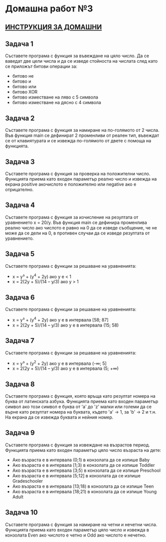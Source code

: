 # Домашна работ №3

## [ИНСТРУКЦИЯ ЗА ДОМАШНИ](README.md)

## Задача 1

Съставете програма с функция за въвеждане на цяло число. Да се ваведат две цели числа и да се изведе стойноста на числата след като се приложът битови операции за:
  
  - битово не
  - битово и
  - битово или
  - битово XOR
  - битово изместване на ляво с 5 символа
  - битово изместване на дясно с 4 символа

## Задача 2

Съставете програма с функция за намиране на по-голямото от 2 числа. Във функция main се дефинират 2 променливи от реален тип, въвеждат се от клавиятурата и се извежда по-голямото от двете с помоща на функцията.

## Задача 3

Съставете програма с функция за проверка на положителни число. Функцията приема като входен параметър реално число и извежда на екрана positive акочислото е положително или negative ако е отрицателно.

## Задача 4

Съставете програма с функция за изчисление на резултата от уравнението x = 20/y. Във функция main се дефинира променлива реално число ако числото е равно на 0 да се изведе съобщение, че не може да се дели на 0, в противен случаи да се изведе резултата от уравнението.

## Задача 5

Съставете програма с функции за решаване на уравненията:

  - x = y³ + (y<sup>4</sup> + 2y) ако y e < 1
  - x = 2(2y + 5)/(14 – y/3) ако y > 1

## Задача 6

Съставете програма с функции за решаване на уравненията:

  - x = y³ + (y<sup>4</sup> + 2y) ако y e в интервала \[58; 87\]
  - x = 2(2y + 5)/(14 – y/3) ако y е в интервала (15; 58)

## Задача 7

Съставете програма с функции за решаване на уравненията:

  - x = y³ + (y<sup>2</sup> + 2y) ако y e в интервала \(-∞; 5\]
  - x = 2(2y + 5)/(14 – y/3) ако y е в интервала (5; +∞)

## Задача 8

Съставете програма с функция, която връща като резултат номера на буква от латинската азбука. Функцията приема като входен параметър символ ако този символ е буква от 'a' до 'z' малки или големи да се върне като резултат номера на буквата, където 'а' -> 1, за 'b' -> 2 и т.н. На екрана да се извежда буквата и нейния номер.

## Задача 9

Съставете програма с функция за извеждане на възрастов период. Функцията приема като входен параметър цяло число възраста на дете:

  - Ако възраста е в интервала (0;1) в конзолата да се изпише Baby
  - Ако възраста е в интервала \[1;3) в конзолата да се изпише Toddler
  - Ако възраста е в интервала \[3;5) в конзолата да се изпише Preschool
  - Ако възраста е в интервала \[5;12] в конзолата да се изпише Gradeschooler
  - Ако възраста е в интервала \[13;18) в конзолата да се изпише Teen
  - Ако възраста е в интервала \[18;21) в конзолата да се изпише Young Adult
  
## Задача 10

Съставете програма с функция за намиране на четни и нечетни числа. Функцията приема като входен параметър цяло число и извежда в конзолата Even ако числото е четно и Odd ако числото е нечетно.


